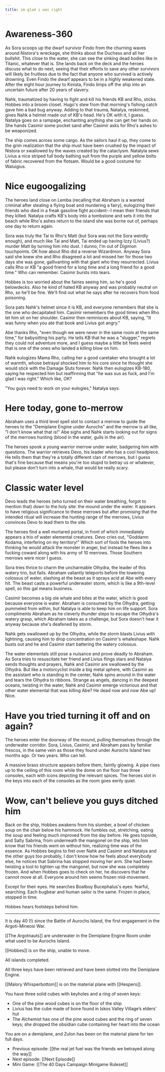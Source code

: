 ```yaml
---
title: im glad i was right
---
```


# Awareness-360

As Sora scoops up the dwarf survivor Findo from the churning waves around Nistora's wreckage, she thinks about the Duchess and all her bullshit. This close to the water, she can see the sinking dead bodies like in Titanic, whatever that is. She lands back on the deck and the heroes discuss what to do next, seeing that their efforts to save any other survivors will likely be fruitless due to the fact that anyone who survived is actively drowning. Even Findo the dwarf appears to be in a highly weakened state. After the eight hour journey to Kinista, Findo limps off the ship into an uncertain future after 20 years of slavery. 

Nahk, traumatized by having to fight and kill his friends KB and Rho, sticks Hobbes into a broom closet. Hugo's stew from that morning's fishing catch gave him a bad bug anyway. Adding to that trauma, Natalya, reskinned, gives Nahk a helmet made out of KB's head. He's OK with it, I guess. Natalya goes on a rampage, enchanting anything she can get her hands on. She hands Casimir some pocket sand after Casimir asks for Rho's ashes to be weaponized. 

The ship comes across some cargo. As the sailors haul it up, they come to the grim realization that the ship must have been crushed by the impact of Nistora or swallowed by the waves created by the cataclysm. Natalyla sews Livius a nice striped full body bathing suit from the purple and yellow bolts of fabric recovered from the flotsam. Would be a good costume for Waluigius. 

# Nice eugoogalizing

The heroes land close on Lemba (recalling that Abraham is a wanted criminal after stealing a flying boat and murdering a fairy), eulogizing their friends who died in a freak gasoline fight accident--I mean their friends that they killed. Natalya crafts KB's body into a tombstone and sets it into the beach while Rho's ashes return to the island she was borne out of, perhaps one day to return again. 

Sora was truly the Tai to Rho's Matt (but Sora was not the Sora weirdly enough), and much like Tai and Matt, Tai ended up having Izzy (Livius?) murder Matt by turning him into dust. I dunno, I'm out of Digimon touchpoints. OK how about Rho did a reverse Wizardmon. Anyway Sora said she knew she and Rho disagreed a lot and missed her for those two days she was gone, gallivanting with that giant who they resurrected. Livius calls Rho or KB "a good friend for a long time and a long friend for a good time." Who can remember. Casimir bursts into tears.

Hobbes is too worried about the fairies seeing him, so he's good belowdecks. Also he kind of hated KB anyway and was probably neutral on Rho, so he'll be fine. We'll find out what he says after he recovers from food poisoning.

Sora pats Nahk's helmet since it is KB, and everyone remembers that she is the one who decapitated him. Casimir remembers the good times when Rho let him sit on her shoulder. Casimir then reminisces about KB, saying, "It was funny when you ate that book and Livius got angry."

Abe thanks Rho, "even though we were never in the same room at the same time," for babysitting his party. He tells KB that he was a "slugger," regrets they could not adventure more, and I guess maybe a little bit feels weird that is one of the ones who landed a killing blow on him. 

Nahk eulogizes Mama Rho, calling her a good caretaker who brought a lot of warmth, whose betrayal shocked him to his core since he thought she would stick with the Damage Sluts forever. Nahk then eulogizes KB-180, saying he respected him but reaffirming that "he was sus as fuck, and I'm glad I was right." Which like, OK?

"You guys need to work on your eulogies," Natalya says. 

# Here today, gone to-merrow

Abraham uses a third level spell slot to contact a merrow to guide the heroes to the "Demiplane Engine under Aurochs" and the merrow is all like, "I don't know what that is!" Abe sighs and Nahk starts looking out for signs of the merrows hunting (blood in the water, gulls in the air).

The heroes spook a young warrior merrow under water, badgering him with questions. The warrior retrieves Devo, his leader who has a cool headpiece. He tells them that they're a totally different clan of merrows, but I guess that's fine because that means you're too stupid to betray us or whatever, but please don't turn into a whale, that would be really scary. 

# Classic water level

Devo leads the heroes (who turned on their water breathing, forgot to mention that) down to the holy site: the mound under the water. It appears to have religious significance to these merrows but after promising that the intended ritual will increase the hunting range of the merrows, Livius convinces Devo to lead them to the site.

The heroes find a well mortared portal, in front of which immediately appears a trio of water elemental creatures. Devo cries out, "Goddamn Kodama, interfering on my territory!" Which sort of fools the heroes into thinking he would attack the monster in anger, but instead he flees like a fucking coward along with his army of 10 merrows. Those Southern merrows were nicer I guess. 

Sora tries thrice to charm the uncharmable Olhydra, the leader of this watery trio, but fails. Abraham valiantly teleports before the towering colossus of water, slashing at the beast as it sprays acid at Abe with every hit. The beast casts a powerful underwater storm, which is like a 9th-level spell, so this gal means business. 

Casimir becomes a big ole whale and bites at the water, which is good because everyone is water. Abraham is consumed by the Olhydra, getting pummeled from within, but Natalya is able to keep him on life support. Sora compliments Abraham as he cleverly thunder steps to escape the Olhydra's watery grasp, which Abraham takes as a challenge, but Sora doesn't hear it anyway because she's deafened by storm.

Nahk gets swallowed up by the Olhydra, while the storm blasts Livius with lightning, causing him to drop concentration on Casimir's whaleshape. Nahk busts out and he and Casimir start battering the watery colossus. 

The water elementals still pose a nuisance and prove deadly to Abraham. As Sora tries to resuscitate her friend and Livius flings stars and Natalya sends thoughts and prayers, Nahk and Casimir are swallowed by the Olhydra. But like a motorcyclist inside a big metal sphere, with Casimir as the assistant who is standing in the center, Nahk spins around in the water and tears the Olhydra to ribbons. Strange as angels, dancing in the deepest oceans, twisting in the water, Nahk and Casimir emerge victorious and that other water elemental that was killing Abe? He dead now and now Abe up! Nice.

# Have you tried turning it off and on again?

The heroes enter the doorway of the mound, pulling themselves through the underwater corridor. Sora, Livius, Casimir, and Abraham pass by familiar frescos, in the same vein as those they found under Aurochs Island two months ago. Or two years. Who can tell. 

A massive brass structure appears before them, faintly glowing. A pipe rises up to the ceiling of this room while the dome on the floor has three consoles, each with icons depicting the relevant spices. The heroes slot in the keys into each of the consoles as the room goes eerily quiet.

# Wow, can't believe you guys ditched him

Back on the ship, Hobbes awakens from his slumber, a bowl of chicken soup on the chair below his hammock. He fumbles out, stretching, eating the soup and feeling much improved from the day before. He goes topside, and Salty Sabrina, from underneath the mangonel on the ship, lets him know that his friends went on without him, realizing time was of the essence. As Hobbes begins to fret over Nahk and Casimir and Natalya and the other guys too probably, I don't know how he feels about everybody else, he notices that Sabrina has stopped moving her arm. She had been twisting a tool to tighten up the mangonel, but now she was completely frozen. And when Hobbes goes to check on her, he discovers that he cannot move at all. Everyone around him seems frozen mid-movement. 

Except for their eyes. He searches Boatboy Bucephalus's eyes: fearful, searching. Each bugbear and human sailor is the same. Frozen in place, stopped in time. 

Hobbes hears footsteps behind him. 

---
It is day 40 (!) since the Battle of Aurochs Island, the first engagement in the Argoti-Mineosi War.

[[The Argotnauts]] are underwater in the Demiplane Engine Room under what used to be Aurochs Island.

[[Hobbes]] is on the ship, unable to move.

All islands completed.

All three keys have been retrieved and have been slotted into the Demiplane Engine.

[[Malory Whisperbottom]] is on the material plane with [[Hespero]].

You have three solid cubes with keyholes and a ring of seven keys:

-   One of the pine wood cubes is on the floor of the ship
-   Livius has the cube made of bone found in Iskos Valley Village’s elders’ hut
-   The Alchemist has one of the pine wood cubes and the ring of seven keys; she dropped the obsidian cube containing her heart into the ocean

You are on a demiplane, and Zulon has been on the material plane for ten full days.

- Previous episode: [[the real jet fuel was the friends we betrayed along the way]]
- Next episode: [[Next Episode]]
- Mini Game: [[The 40 Days Campaign Minigame Ruleset]]